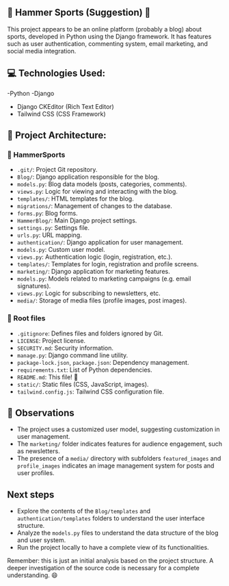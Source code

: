## 🏀 Hammer Sports (Suggestion) 🏀

This project appears to be an online platform (probably a blog) about sports, developed in Python using the Django framework. It has features such as user authentication, commenting system, email marketing, and social media integration.

## 💻 Technologies Used:

-Python
-Django
- Django CKEditor (Rich Text Editor)
- Tailwind CSS (CSS Framework)

## 📂 Project Architecture:

### 📁 HammerSports

- `.git/`: Project Git repository.
- `Blog/`: Django application responsible for the blog.
 - `models.py`: Blog data models (posts, categories, comments).
 - `views.py`: Logic for viewing and interacting with the blog.
 - `templates/`: HTML templates for the blog.
 - `migrations/`: Management of changes to the database.
 - `forms.py`: Blog forms.
- `HammerBlog/`: Main Django project settings.
 - `settings.py`: Settings file.
 - `urls.py`: URL mapping.
- `authentication/`: Django application for user management.
 - `models.py`: Custom user model.
 - `views.py`: Authentication logic (login, registration, etc.).
 - `templates/`: Templates for login, registration and profile screens.
- `marketing/`: Django application for marketing features.
 - `models.py`: Models related to marketing campaigns (e.g. email signatures).
 - `views.py`: Logic for subscribing to newsletters, etc.
- `media/`: Storage of media files (profile images, post images).

### 📄 Root files

- `.gitignore`: Defines files and folders ignored by Git.
- `LICENSE`: Project license.
- `SECURITY.md`: Security information.
- `manage.py`: Django command line utility.
- `package-lock.json`, `package.json`: Dependency management.
- `requirements.txt`: List of Python dependencies.
- `README.md`: This file! 👋
- `static/`: Static files (CSS, JavaScript, images).
- `tailwind.config.js`: Tailwind CSS configuration file.

## 📝 Observations

- The project uses a customized user model, suggesting customization in user management.
- The `marketing/` folder indicates features for audience engagement, such as newsletters.
- The presence of a `media/` directory with subfolders `featured_images` and `profile_images` indicates an image management system for posts and user profiles.

## Next steps

- Explore the contents of the `Blog/templates` and `authentication/templates` folders to understand the user interface structure.
- Analyze the `models.py` files to understand the data structure of the blog and user system.
- Run the project locally to have a complete view of its functionalities.

Remember: this is just an initial analysis based on the project structure. A deeper investigation of the source code is necessary for a complete understanding. 😄